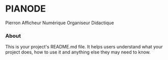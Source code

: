 PIANODE
=======

Pierron Afficheur Numérique Organiseur Didactique

### About

This is your project's README.md file. It helps users understand what your
project does, how to use it and anything else they may need to know.